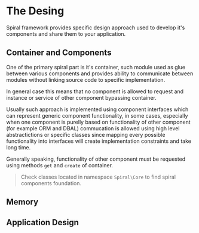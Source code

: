 # The Desing
Spiral framework provides specific design approach used to develop it's components and share them to your application.

## Container and Components
One of the primary spiral part is it's container, such module used as glue between various components and provides ability to communicate between modules without linking source code to specific implementation.

In general case this means that no component is allowed to request and instance or service of other component bypassing container.

Usually such approach is implemented using component interfaces which can represent generic component functionality, in some cases, especially when one component is purelly based on functionality of other component (for example ORM and DBAL) commucation is allowed using high level abstractictions or specific classes since mapping every possible functionality into interfaces will create implementation constraints and take long time.

Generally speaking, functionality of other component must be requested using methods `get` and `create` of container.

> Check classes located in namespace `Spiral\Core` to find spiral components foundation.

## Memory


## Application Design
